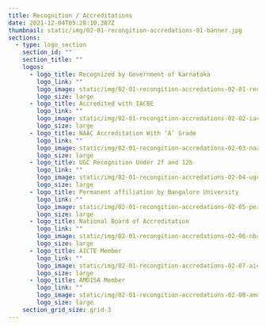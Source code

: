 ```yaml
---
title: Recognition / Accreditations
date: 2021-12-04T05:28:10.387Z
thumbnail: static/img/02-01-recongition-accredations-01-banner.jpg
sections:
  - type: logo_section
    section_id: ""
    section_title: ""
    logos:
      - logo_title: Recognized by Government of Karnataka
        logo_link: ""
        logo_image: static/img/02-01-recongition-accredations-02-01-recognized-by-goverment-of-karnatake.jpg
        logo_size: large
      - logo_title: Accredited with IACBE
        logo_link: ""
        logo_image: static/img/02-01-recongition-accredations-02-02-iacbe.jpg
        logo_size: large
      - logo_title: NAAC Accreditation With ‘A’ Grade
        logo_link: ""
        logo_image: static/img/02-01-recongition-accredations-02-03-naac.jpg
        logo_size: large
      - logo_title: UGC Recognition Under 2f and 12b
        logo_link: ""
        logo_image: static/img/02-01-recongition-accredations-02-04-ugc.jpg
        logo_size: large
      - logo_title: Permanent affiliation by Bangalore University
        logo_link: ""
        logo_image: static/img/02-01-recongition-accredations-02-05-permanent-affiliation-by-banglore-university.jpg
        logo_size: large
      - logo_title: National Board of Accreditation
        logo_link: ""
        logo_image: static/img/02-01-recongition-accredations-02-06-nba.jpg
        logo_size: large
      - logo_title: AICTE Member
        logo_link: ""
        logo_image: static/img/02-01-recongition-accredations-02-07-aicte.jpg
        logo_size: large
      - logo_title: AMDISA Member
        logo_link: ""
        logo_image: static/img/02-01-recongition-accredations-02-08-amdisa.jpg
        logo_size: large
    section_grid_size: grid-3
---
```

